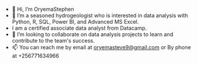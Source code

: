- 👋 Hi, I’m OryemaStephen
- 👀 I’m a seasoned hydrogeologist who is interested in data analysis with Python, R, SQL, Power BI, and Advanced MS Excel.
- I am a certified associate data analyst from Datacamp.
- 💞️ I’m looking to collaborate on data analysis projects to learn and contribute to the team's success.
- 📫 You can reach me by email at oryemasteve9@gmail.com or By phone at +256771634966

<!---
OryemaStephen/OryemaStephen is a ✨ special ✨ repository because its `README.md` (this file) appears on your GitHub profile.
You can click the Preview link to take a look at your changes.
--->

